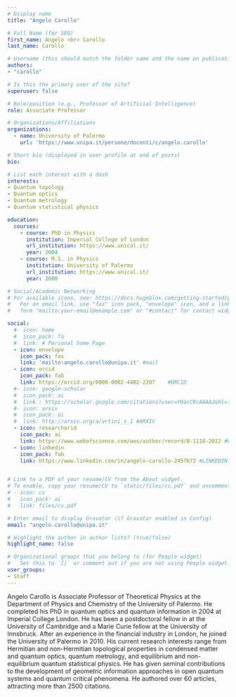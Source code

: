 ```yaml
---
# Display name
title: "Angelo Carollo"

# Full Name (for SEO)
first_name: Angelo <br> Carollo
last_name: Carollo

# Username (this should match the folder name and the name on publications)
authors:
- "carollo"

# Is this the primary user of the site?
superuser: false

# Role/position (e.g., Professor of Artificial Intelligence)
role: Associate Professor

# Organizations/Affiliations
organizations:
  - name: University of Palermo
    url: 'https://www.unipa.it/persone/docenti/c/angelo.carollo'

# Short bio (displayed in user profile at end of posts)
bio: 

# List each interest with a dash
interests:
- Quantum topology
- Quantum optics
- Quantum metrology
- Quantum statistical physics

education:
  courses:
    - course: PhD in Physics 
      institution: Imperial College of London
      url_institution: https://www.unical.it/
      year: 2004
    - course: M.S. in Physics
      institution: University of Palermo 
      url_institution: https://www.unical.it/
      year: 2000

# Social/Academic Networking
# For available icons, see: https://docs.hugoblox.com/getting-started/page-builder/#icons
#   For an email link, use "fas" icon pack, "envelope" icon, and a link in the
#   form "mailto:your-email@example.com" or "#contact" for contact widget.

social:
  #- icon: home
  #  icon_pack: fa
  #  link: # Personal home Page
  - icon: envelope
    icon_pack: fas
    link: 'mailto:angelo.carollo@unipa.it' #mail
  - icon: orcid
    icon_pack: fab
    link: https://orcid.org/0000-0002-4402-2207    #ORCID
  #- icon: google-scholar 
  #  icon_pack: ai
  #  link : https://scholar.google.com/citations?user=Y0acCRcAAAAJ&hl=it&oi=ao #SCHOLAR
  #- icon: arxiv
  #  icon_pack: ai
  #  link: http://arxiv.org/a/artini_s_1 #ARXIV
  - icon: researcherid
    icon_pack: ai
    link: https://www.webofscience.com/wos/author/record/B-1118-2012 #WOS
  - icon: linkedin
    icon_pack: fab
    link: https://www.linkedin.com/in/angelo-carollo-2457b72 #LINKEDIN


# Link to a PDF of your resume/CV from the About widget.
# To enable, copy your resume/CV to `static/files/cv.pdf` and uncomment the lines below.
# - icon: cv
#   icon_pack: ai
#   link: files/cv.pdf

# Enter email to display Gravatar (if Gravatar enabled in Config)
email: "angelo.carollo@unipa.it"

# Highlight the author in author lists? (true/false)
highlight_name: false

# Organizational groups that you belong to (for People widget)
#   Set this to `[]` or comment out if you are not using People widget.
user_groups:
- Staff
---
```

Angelo Carollo is Associate Professor of Theoretical Physics at the Department of Physics and Chemistry of the University of Palermo. He completed his PhD in quantum optics and quantum information in 2004 at Imperial College London. He has been a postdoctoral fellow in at the University of Cambridge and a Marie Curie fellow at the University of Innsbruck. After an experience in the financial industry in London, he joined the University of Palermo in 2010. His current research interests range from Hermitian and non-Hermitian topological properties in condensed matter and quantum optics,  quantum metrology, and equilibrium and non-equilibrium quantum statistical physics. He has given seminal contributions to the development of geometric information approaches in open quantum systems and quantum critical phenomena. He authored over 60 articles, attracting more than 2500 citations. 
